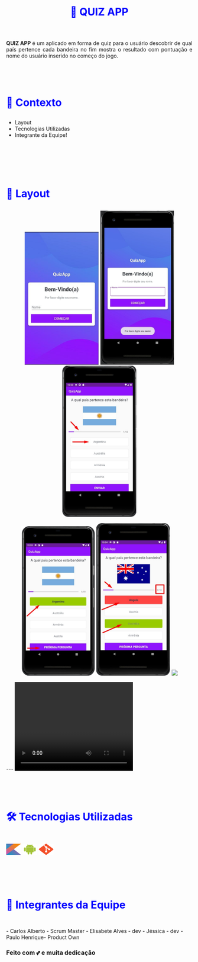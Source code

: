 <h1 align="center">
    <br>
    <p align="center" style="color: #0000FF; font-weight: bold;">🚀 QUIZ APP</p>
</h1>

<br>

<p align="justify"> <strong>QUIZ APP</strong> é um aplicado em forma de quiz para o usuário descobrir de qual país pertence cada bandeira no fim mostra o resultado com pontuação e nome do usuário inserido no começo do jogo.
<br>

<h1>
    <br>
    <p style="color: #0000FF; font-weight: bold;">🧠 Contexto</p>
</h1>

- Layout 
- Tecnologias Utilizadas
- Integrante da Equipe!

<br>


 <h1>
    <br>
    <p style="color: #0000FF; font-weight: bold;">🎨 Layout</p>
</h1>

<p align="center">
     <img src="./imagem/img1.png"  width="200px">
     <img src="./imagem/img2.png" width="200px">
     <img src="./imagem/img3.png" width="200px">
</p>
<p align="center">
     <img src="./imagem/img4.png"  width="200px">
     <img src="./imagem/img5.png" width="200px">
     <img src="./imagem/img6.pngg" width="200px">
</p>
---
<video width="320" height="240" controls="controls" autoplay="autoplay">
<source src="./imagem/video.mp4" type="video/mp4">
</video>

<h1>
    <br>
    <p style="color: #0000FF; font-weight: bold;">🛠️ Tecnologias Utilizadas</p>
</h1>

<div style="display: inline_block"><br>
 
  <img align="center" alt="Kotlin" height="30" width="40" src="https://raw.githubusercontent.com/devicons/devicon/master/icons/kotlin/kotlin-original.svg">
  <img align="center" alt="Android" height="30" width="40" src="https://raw.githubusercontent.com/devicons/devicon/master/icons/android/android-original.svg">
  <img align="center" alt="Git" height="30" width="40" src="https://raw.githubusercontent.com/devicons/devicon/master/icons/git/git-original.svg">
 
</div>

<br>

<h1>
    <br>
    <p style="color: #0000FF; font-weight: bold;">👋 Integrantes da Equipe</p>
</h1>

<br>
- Carlos Alberto - Scrum Master
- Elisabete Alves - dev
- Jéssica - dev
- Paulo Henrique- Product Own 

<br>

### Feito com 💕 e muita dedicação
